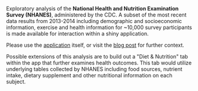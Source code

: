 Exploratory analysis of the **National Health and Nutrition Examination Survey (NHANES)**, administered by the CDC. A subset of the most recent data results from 2013-2014 including demographic and socioeconomic information, exercise and health information for ~10,000 survey participants is made available for interaction within a shiny application.

Please use the [application](https://thomaskassel.shinyapps.io/nhanes_health_app/) itself, or visit the [blog post](http://blog.nycdatascience.com/student-works/tracking-exercise-trends-nhanes/) for further context.

Possible extensions of this analysis are to build out a "Diet & Nutrition" tab within the app that further examines health outcomes. This tab would utilize underlying tables collected by NHANES including food sources, nutrient intake, dietary supplement and other nutritional information on each subject.
